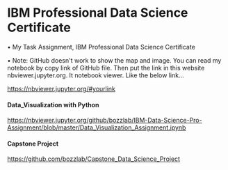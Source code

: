 # IBM Professional Data Science Certificate 

• My Task Assignment, IBM Professional Data Science Certificate 

• Note: GitHub doesn't work to show the map and image. You can read my notebook by copy link of GitHub file. 
  Then put the link in this website nbviewer.jupyter.org. It notebook viewer. Like the below link...

https://nbviewer.jupyter.org/#yourlink 

#### Data_Visualization with Python 
https://nbviewer.jupyter.org/github/bozzlab/IBM-Data-Science-Pro-Assignment/blob/master/Data_Visualization_Assignment.ipynb

#### Capstone Project ####
https://github.com/bozzlab/Capstone_Data_Science_Project


